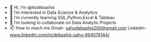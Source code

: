 - 👋 Hi, I’m @itsdebashis
- 👀 I’m interested in Data Science & Analytics
- 🌱 I’m currently learning SQL,Python,Excel & Tableau
- 💞️ I’m looking to collaborate on Data Analytic Projects
- 📫 How to reach me Gmail- sahudebashis200@gmail.com
                   Linkedin- www.linkedin.com/in/debashis-sahu-964078144/

<!---
itsdebashis/itsdebashis is a ✨ special ✨ repository because its `README.md` (this file) appears on your GitHub profile.
You can click the Preview link to take a look at your changes.
--->
